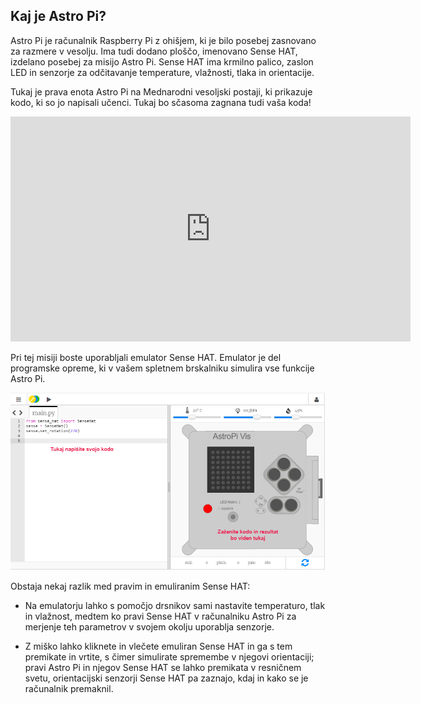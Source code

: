 ## Kaj je Astro Pi?

Astro Pi je računalnik Raspberry Pi z ohišjem, ki je bilo posebej zasnovano za razmere v vesolju. Ima tudi dodano ploščo, imenovano Sense HAT, izdelano posebej za misijo Astro Pi. Sense HAT ima krmilno palico, zaslon LED in senzorje za odčitavanje temperature, vlažnosti, tlaka in orientacije.

Tukaj je prava enota Astro Pi na Mednarodni vesoljski postaji, ki prikazuje kodo, ki so jo napisali učenci. Tukaj bo sčasoma zagnana tudi vaša koda! 

<iframe src="https://player.vimeo.com/video/172737314" width="640" height="360" frameborder="0" webkitallowfullscreen mozallowfullscreen allowfullscreen mark="crwd-mark"></iframe> 

Pri tej misiji boste uporabljali emulator Sense HAT. Emulator je del programske opreme, ki v vašem spletnem brskalniku simulira vse funkcije Astro Pi.

![Emulator Sense HAT](images/sense-hat-emulator.png)

Obstaja nekaj razlik med pravim in emuliranim Sense HAT:

- Na emulatorju lahko s pomočjo drsnikov sami nastavite temperaturo, tlak in vlažnost, medtem ko pravi Sense HAT v računalniku Astro Pi za merjenje teh parametrov v svojem okolju uporablja senzorje.

- Z miško lahko kliknete in vlečete emuliran Sense HAT in ga s tem premikate in vrtite, s čimer simulirate spremembe v njegovi orientaciji; pravi Astro Pi in njegov Sense HAT se lahko premikata v resničnem svetu, orientacijski senzorji Sense HAT pa zaznajo, kdaj in kako se je računalnik premaknil.